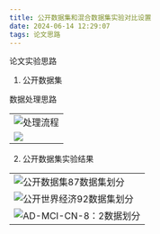 ```yaml
---
title: 公开数据集和混合数据集实验对比设置
date: 2024-06-14 12:29:07
tags: 论文思路
---
```


论文实验思路

1. 公开数据集

数据处理思路


| |
| :------ | 
|![处理流程](pic/paper-idear7-lw.jpg)|
|![](pic/paper-idear7-db1.png)|


2. 公开数据集实验结果

| |
| :------ | 
|![公开数据集87数据集划分](pic/paper-idear-7-1.jpg)|
|![公开世界经济92数据集划分](pic/paper-idear7-2.jpg)|
|![AD-MCI-CN-8：2数据划分](pic/paper-idear-3.jpg)|
